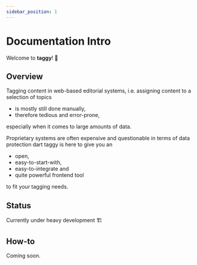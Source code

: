 ```yaml
---
sidebar_position: 1
---
```


# Documentation Intro

Welcome to **taggy**! 🐓


## Overview

Tagging content in web-based editorial systems, i.e. assigning content to a selection of topics

- is mostly still done manually,
- therefore tedious and error-prone,

especially when it comes to large amounts of data.

Proprietary systems are often expensive and questionable in terms of data protection
dart taggy is here to give you an

- open,
- easy-to-start-with,
- easy-to-integrate and
- quite powerful frontend tool

to fit your tagging needs.

## Status

Currently under heavy development 🏗️


## How-to

Coming soon.

<!-- 
## Getting Started

Get started by **creating a new site**.

Or **try Docusaurus immediately** with **[docusaurus.new](https://docusaurus.new)**.

### What you'll need

- [Node.js](https://nodejs.org/en/download/) version 16.14 or above:
  - When installing Node.js, you are recommended to check all checkboxes related to dependencies.

## Generate a new site

Generate a new Docusaurus site using the **classic template**.

The classic template will automatically be added to your project after you run the command:

```bash
npm init docusaurus@latest my-website classic
```

You can type this command into Command Prompt, Powershell, Terminal, or any other integrated terminal of your code editor.

The command also installs all necessary dependencies you need to run Docusaurus.

## Start your site

Run the development server:

```bash
cd my-website
npm run start
```

The `cd` command changes the directory you're working with. In order to work with your newly created Docusaurus site, you'll need to navigate the terminal there.

The `npm run start` command builds your website locally and serves it through a development server, ready for you to view at http://localhost:3000/.

Open `docs/intro.md` (this page) and edit some lines: the site **reloads automatically** and displays your changes. -->
